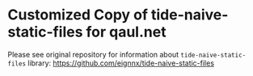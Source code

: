 # Customized Copy of tide-naive-static-files for qaul.net

Please see original repository for information about `tide-naive-static-files`
library:
https://github.com/eignnx/tide-naive-static-files
